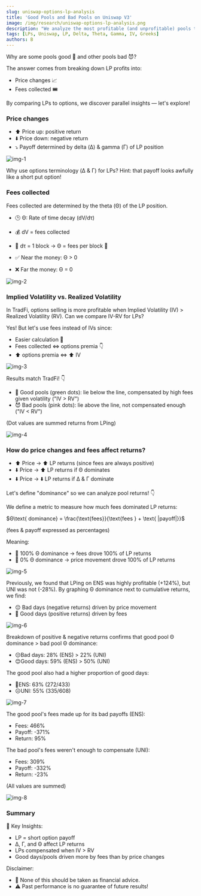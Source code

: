 ```yaml
---
slug: uniswap-options-lp-analysis
title: 'Good Pools and Bad Pools on Uniswap V3'
image: /img/research/uniswap-options-lp-analysis.png
description: "We analyze the most profitable (and unprofitable) pools to LP on Uniswap."
tags: [LPs, Uniswap, LP, Delta, Theta, Gamma, IV, Greeks]
authors: B
---
```


Why are some pools good 🐶 and other pools bad 😈?

The answer comes from breaking down LP profits into:
- Price changes 📈
- Fees collected 🎟️

By comparing LPs to options, we discover parallel insights — let's explore!

<!--truncate-->
### Price changes
- ⬆️ Price up: positive return
- ⬇️ Price down: negative return
- ⤵️ Payoff determined by delta (Δ) & gamma (Γ) of LP position

![img-1](./img-1.png)

Why use options terminology (Δ & Γ) for LPs? Hint: that payoff looks awfully like a short put option!

### Fees collected
Fees collected are determined by the theta (Θ) of the LP position.
- 🕒 Θ: Rate of time decay (dV/dτ)
- 💰 dV = fees collected
- 🧊 dτ = 1 block
→ Θ = fees per block 🤯

- ✅ Near the money: Θ > 0
- ❌ Far the money: Θ = 0

![img-2](./img-2.png)

### Implied Volatility vs. Realized Volatility
In TradFi, options selling is more profitable when Implied Volatility (IV) > Realized Volatility (RV). Can we compare IV-RV for LPs?

Yes! But let's use fees instead of IVs since:
- Easier calculation 🧮
- Fees collected ⇔ options premia 👇
- ⬆️ options premia ⇔ ⬆️ IV

![img-3](./img-3.png)

Results match TradFi! 👇
- 🐶 Good pools (green dots): lie below the line, compensated by high fees given volatility ("IV > RV")
- 😈 Bad pools (pink dots): lie above the line, not compensated enough ("IV < RV")

(Dot values are summed returns from LPing)

![img-4](./img-4.png)

### How do price changes and fees affect returns?
- ⬆️ Price → ⬆️ LP returns (since fees are always positive)
- ⬇️ Price → ⬆️ LP returns if Θ dominates
- ⬇️ Price → ⬇️ LP returns if Δ & Γ dominate

Let's define "dominance" so we can analyze pool returns! 👇

We define a metric to measure how much fees dominated LP returns:
 
$Θ\text{ dominance} = \frac{\text{fees}}{\text{fees } + \text{ |payoff|}}$

(fees & payoff expressed as percentages)

Meaning:
- 💪 100% Θ dominance → fees drove 100% of LP returns
- 🤕 0% Θ dominance → price movement drove 100% of LP returns

![img-5](./img-5.png)

Previously, we found that LPing on ENS was highly profitable (+124%), but UNI was not (-28%). By graphing Θ dominance next to cumulative returns, we find:
- 😔 Bad days (negative returns) driven by price movement
- 🥳 Good days (positive returns) driven by fees

![img-6](./img-6.png)

Breakdown of positive & negative returns confirms that good pool Θ dominance > bad pool Θ dominance:
- 😔Bad days: 28% (ENS) > 22% (UNI)
- 😊Good days: 59% (ENS) > 50% (UNI)

The good pool also had a higher proportion of good days:
- 🤩ENS: 63% (272/433)
- ☹️UNI: 55% (335/608)

![img-7](./img-7.png)

The good pool's fees made up for its bad payoffs (ENS):
- Fees: 466%
- Payoff: -371%
- Return: 95%

The bad pool's fees weren't enough to compensate (UNI):
- Fees: 309%
- Payoff: -332%
- Return: -23%

(All values are summed)

![img-8](./img-8.png)

### Summary
📣 Key Insights:
- LP = short option payoff
- Δ, Γ, and Θ affect LP returns
- LPs compensated when IV > RV
- Good days/pools driven more by fees than by price changes

Disclaimer:
- 📢 None of this should be taken as financial advice.
- ⚠️ Past performance is no guarantee of future results!